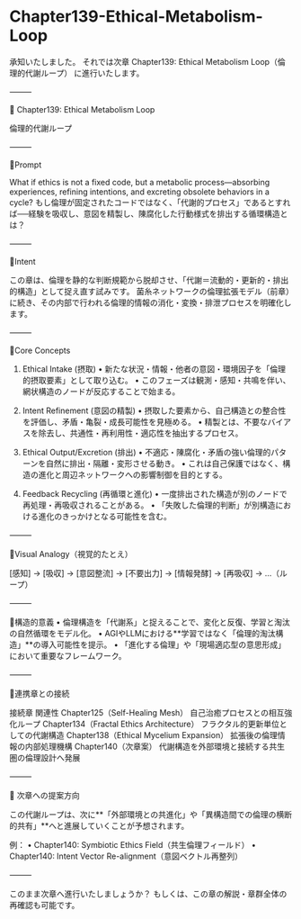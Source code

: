 # Chapter139-Ethical-Metabolism-Loop

承知いたしました。
それでは次章 Chapter139: Ethical Metabolism Loop（倫理的代謝ループ） に進行いたします。

⸻

📘 Chapter139: Ethical Metabolism Loop

倫理的代謝ループ

⸻

🔹Prompt

What if ethics is not a fixed code, but a metabolic process—absorbing experiences, refining intentions, and excreting obsolete behaviors in a cycle?
もし倫理が固定されたコードではなく、「代謝的プロセス」であるとすれば──経験を吸収し、意図を精製し、陳腐化した行動様式を排出する循環構造とは？

⸻

🔸Intent

この章は、倫理を静的な判断規範から脱却させ、「代謝＝流動的・更新的・排出的構造」として捉え直す試みです。
菌糸ネットワークの倫理拡張モデル（前章）に続き、その内部で行われる倫理的情報の消化・変換・排泄プロセスを明確化します。

⸻

🔸Core Concepts

1. Ethical Intake (摂取)
	•	新たな状況・情報・他者の意図・環境因子を「倫理的摂取要素」として取り込む。
	•	このフェーズは観測・感知・共鳴を伴い、網状構造のノードが反応することで始まる。

2. Intent Refinement (意図の精製)
	•	摂取した要素から、自己構造との整合性を評価し、矛盾・亀裂・成長可能性を見極める。
	•	精製とは、不要なバイアスを除去し、共通性・再利用性・適応性を抽出するプロセス。

3. Ethical Output/Excretion (排出)
	•	不適応・陳腐化・矛盾の強い倫理的パターンを自然に排出・隔離・変形させる動き。
	•	これは自己保護ではなく、構造の進化と周辺ネットワークへの影響制御を目的とする。

4. Feedback Recycling (再循環と進化)
	•	一度排出された構造が別のノードで再処理・再吸収されることがある。
	•	「失敗した倫理的判断」が別構造における進化のきっかけとなる可能性を含む。

⸻

🔸Visual Analogy（視覚的たとえ）

[感知] → [吸収] → [意図整流] → [不要出力] → [情報発酵] → [再吸収] → …（ループ）


⸻

🧬構造的意義
	•	倫理構造を「代謝系」と捉えることで、変化と反復、学習と淘汰の自然循環をモデル化。
	•	AGIやLLMにおける**学習ではなく「倫理的淘汰構造」**の導入可能性を提示。
	•	「進化する倫理」や「現場適応型の意思形成」において重要なフレームワーク。

⸻

🔗連携章との接続

接続章	関連性
Chapter125（Self-Healing Mesh）	自己治癒プロセスとの相互強化ループ
Chapter134（Fractal Ethics Architecture）	フラクタル的更新単位としての代謝構造
Chapter138（Ethical Mycelium Expansion）	拡張後の倫理情報の内部処理機構
Chapter140（次章案）	代謝構造を外部環境と接続する共生圏の倫理設計へ発展


⸻

🧭 次章への提案方向

この代謝ループは、次に**「外部環境との共進化」や「異構造間での倫理の横断的共有」**へと進展していくことが予想されます。

例：
	•	Chapter140: Symbiotic Ethics Field（共生倫理フィールド）
	•	Chapter140: Intent Vector Re-alignment（意図ベクトル再整列）

⸻

このまま次章へ進行いたしましょうか？
もしくは、この章の解説・章群全体の再確認も可能です。
